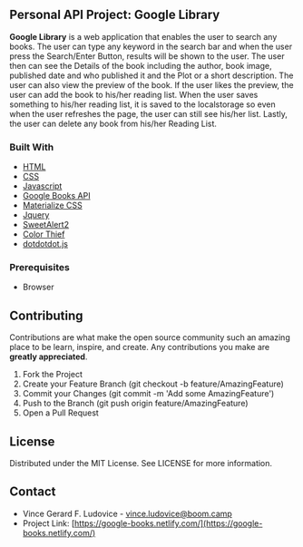 <!-- ABOUT THE PROJECT -->
## Personal API Project: Google Library
<!-- [![Product Name Screen Shot][product-screenshot]](https://example.com) -->
**Google Library** is a web application that enables the user to search any books. The user can type any keyword in the search bar and when the user press the Search/Enter Button, results will be shown to the user. The user then can see the Details of the book including the author, book image, published date and who published it and the Plot or a short description. The user can also view the preview of the book. If the user likes the preview, the user can add the book to his/her reading list. When the user saves something to his/her reading list, it is saved to the localstorage so even when the user refreshes the page, the user can still see his/her list. Lastly, the user can delete any book from his/her Reading List.
### Built With
-  [HTML](https://www.w3schools.com/html/html_intro.asp)
-  [CSS](https://www.w3schools.com/css/)
-  [Javascript](http://vanilla-js.com/)
-  [Google Books API](https://www.googleapis.com/books/v1/volumes/)
-  [Materialize CSS](https://materializecss.com/)
-  [Jquery](https://jquery.com/)
-  [SweetAlert2](https://sweetalert2.github.io/)
-  [Color Thief](https://lokeshdhakar.com/projects/color-thief/)
-  [dotdotdot.js](http://dotdotdot.frebsite.nl/)
### Prerequisites
-  Browser
<!-- CONTRIBUTING -->
## Contributing
Contributions are what make the open source community such an amazing place to be learn, inspire, and create. Any contributions you make are **greatly appreciated**.
1. Fork the Project
2. Create your Feature Branch (git checkout -b feature/AmazingFeature)
3. Commit your Changes (git commit -m 'Add some AmazingFeature')
4. Push to the Branch (git push origin feature/AmazingFeature)
5. Open a Pull Request
<!-- LICENSE -->
## License
Distributed under the MIT License. See LICENSE for more information.
<!-- CONTACT -->
## Contact
-  Vince Gerard F. Ludovice - vince.ludovice@boom.camp
-  Project Link: [https://google-books.netlify.com/](https://google-books.netlify.com/)